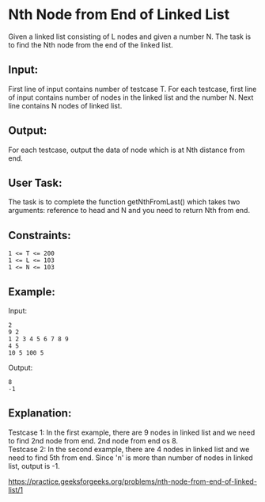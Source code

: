 # Nth Node from End of Linked List

Given a linked list consisting of L nodes and given a number N. The task is to find the Nth node from the end of the linked list.

## Input:
First line of input contains number of testcase T. For each testcase, first line of input contains number of nodes in the linked list and the number N. Next line contains N nodes of linked list.

## Output:
For each testcase, output the data of node which is at Nth distance from end.

## User Task:
The task is to complete the function getNthFromLast() which takes two arguments: reference to head and N and you need to return Nth from end.

## Constraints:

    1 <= T <= 200
    1 <= L <= 103
    1 <= N <= 103

## Example:
Input:

    2
    9 2
    1 2 3 4 5 6 7 8 9
    4 5
    10 5 100 5
Output:

    8
    -1

## Explanation:
Testcase 1: In the first example, there are 9 nodes in linked list and we need to find 2nd node from end.  2nd node from end os 8.   \
Testcase 2: In the second example, there are 4 nodes in linked list and we need to find 5th from end.  Since 'n' is more than number of nodes in linked list, output is -1.

<https://practice.geeksforgeeks.org/problems/nth-node-from-end-of-linked-list/1>
